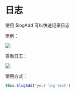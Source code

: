 # 日志

使用 $logAdd 可以快速记录日志

示例：

![](http://fairyever.qiniudn.com/20180820174810.png?imageMogr2/auto-orient/thumbnail/1480x/blur/1x0/quality/100|imageslim)

查看日志：

![](http://fairyever.qiniudn.com/20180820174524.png?imageMogr2/auto-orient/thumbnail/1480x/blur/1x0/quality/100|imageslim)

使用方式：

``` js
this.$logAdd('your log text')
```